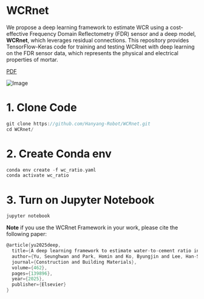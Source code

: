 # WCRnet
We propose a deep learning framework to estimate WCR using a cost-effective Frequency Domain Reflectometry (FDR) sensor and a deep model, **WCRnet**, which leverages residual connections. This repository provides TensorFlow-Keras code for training and testing WCRnet with deep learning on the FDR sensor data, which represents the physical and electrical properties of mortar.

[PDF](https://www.sciencedirect.com/science/article/pii/S0950061825000431)

![Image](https://github.com/user-attachments/assets/fca91be4-2c98-4b59-ab77-9b2aed185d4f)

# 1. Clone Code
```c
git clone https://github.com/Hanyang-Robot/WCRnet.git
cd WCRnet/
```

# 2. Create Conda env
```c
conda env create -f wc_ratio.yaml
conda activate wc_ratio
```

# 3. Turn on Jupyter Notebook
```c
jupyter notebook
```

**Note** if you use the WCRnet Framework in your work, please cite the following paper:
```c
@article{yu2025deep,
  title={A deep learning framework to estimate water-to-cement ratio in mortar exploiting frequency domain reflectometry sensors},
  author={Yu, Seunghwan and Park, Homin and Ko, Byungjin and Lee, Han-Seung and Park, Taejoon and Yoon, Jong-Wan},
  journal={Construction and Building Materials},
  volume={462},
  pages={139896},
  year={2025},
  publisher={Elsevier}
}
```
